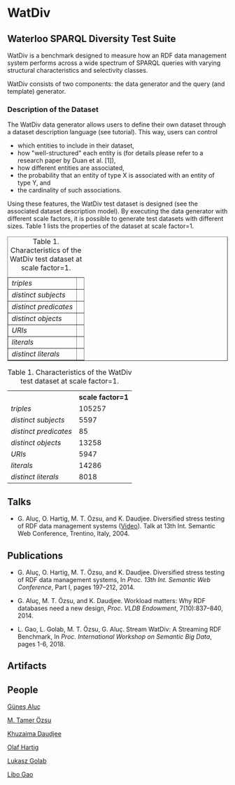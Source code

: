 # WatDiv


## Waterloo SPARQL Diversity Test Suite

WatDiv is a benchmark designed to measure how an RDF data management system performs across a wide spectrum of SPARQL queries with varying structural characteristics and selectivity classes.

WatDiv consists of two components: the data generator and the query (and template) generator.

### Description of the Dataset

The WatDiv data generator allows users to define their own dataset through a dataset description language (see tutorial). This way, users can control

* which entities to include in their dataset,
* how "well-structured" each entity is (for details please refer to a research paper by Duan et al. [1]),
* how different entities are associated,
* the probability that an entity of type X is associated with an entity of type Y, and
* the cardinality of such associations.

Using these features,  the WatDiv test dataset is designed (see the associated dataset description model). By executing the data generator with different scale factors, it is possible to generate test datasets with different sizes. Table 1 lists the properties of the dataset at scale factor=1.

<table border="1" cellpadding="0" cellspacing="0">
	     <caption>
         <a name="table:triples"> 
            Table 1. Characteristics of the WatDiv test dataset at scale factor=1.
         </a>
     </caption>

<!---	<thead><tr><th align="left">Column 1</th><th align="right">#</th></tr></thead> -->
<tbody>
<tr valign="top"><td><i>triples</i></td><td 105257</td></tr>
<tr valign="top"><td><i>distinct subjects</i><td 5597</td></tr>
<tr valign="top"><td><i>distinct predicates</i><td 85</td></tr>
<tr valign="top"><td><i>distinct objects</i><td 13258</td></tr>
<tr valign="top"><td><i>URIs</i><td 5947</td></tr>
<tr valign="top"><td><i>literals</i><td 14286</td></tr>
<tr valign="top"><td><i>distinct literals</i><td 8018</td></tr>
</tbody>
<!---<tfoot><tr valign="top"><td align="right">Sum:</td><td align="right">1,234,569</td></tr>-->
</tfoot>
</table>

<table>
     <caption>
         <a name="table:triples"> 
            Table 1. Characteristics of the WatDiv test dataset at scale factor=1.
         </a>
     </caption>
     <tr>
         <th></th>
         <th>scale factor=1</th>
     </tr>
     <tr>
        <td>
            <i>triples</i>
        </td>
        <td>105257</td>
    </tr>
    <tr>
        <td>
            <i>distinct subjects</i>
        </td>
        <td>5597</td>
    </tr>
    <tr>
        <td>
            <i>distinct predicates</i>
        </td>
        <td>85</td>
    </tr>
    <tr>
         <td>
            <i>distinct objects</i>
         </td>
         <td>13258</td>
    </tr>
    <tr>
        <td>
            <i>URIs</i>
        </td>
        <td>5947</td>
    </tr>
    <tr>
        <td>
            <i>literals</i>
        </td>
        <td>14286</td>
    </tr>
    <tr>
        <td>
            <i>distinct literals</i>
        </td>
        <td>8018</td>
    </tr>
</table>

## Talks

* G. Aluç, O. Hartig, M. T. Özsu, and K. Daudjee. Diversified stress testing of RDF data management systems ([Video](http://videolectures.net/iswc2014_aluc_rdf_data_management/)). Talk at 13th Int. Semantic Web Conference, Trentino, Italy, 2004.

## Publications

* G. Aluç, O. Hartig, M. T. Özsu, and K. Daudjee. Diversified stress testing of RDF data management systems, In _Proc. 13th Int. Semantic Web Conference_, Part I, pages 197–212, 2014.

* G. Aluç, M. T. Özsu, and K. Daudjee. Workload matters: Why RDF databases need a new design, _Proc. VLDB Endowment_, 7(10):837–840, 2014.

* L. Gao, L. Golab, M. T. Özsu, G. Aluç. Stream WatDiv: A Streaming RDF Benchmark, In _Proc. International Workshop on Semantic Big Data_, pages 1-6, 2018.

## Artifacts

## People

[Güneş Aluç](https://www.linkedin.com/in/gunes-aluc-66588a221/) 

[M. Tamer Özsu](https://cs.uwaterloo.ca/~tozsu/)

[Khuzaima Daudjee](https://cs.uwaterloo.ca/~kdaudjee/)

[Olaf Hartig](http://olafhartig.de)

[Lukasz Golab](http://www.engineering.uwaterloo.ca/~lgolab/)

[Libo Gao](https://www.linkedin.com/in/libo-gao/) 
